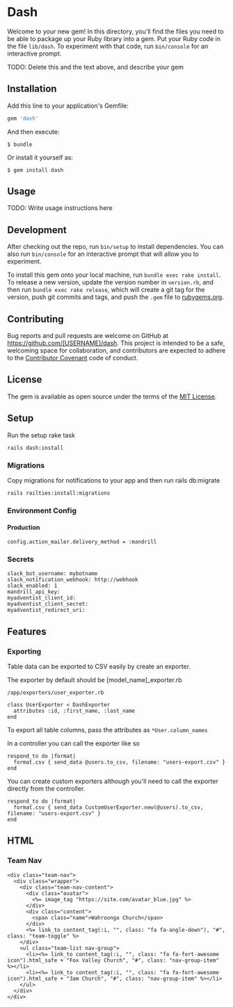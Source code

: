 # Dash

Welcome to your new gem! In this directory, you'll find the files you need to be able to package up your Ruby library into a gem. Put your Ruby code in the file `lib/dash`. To experiment with that code, run `bin/console` for an interactive prompt.

TODO: Delete this and the text above, and describe your gem

## Installation

Add this line to your application's Gemfile:

```ruby
gem 'dash'
```

And then execute:

    $ bundle

Or install it yourself as:

    $ gem install dash

## Usage

TODO: Write usage instructions here

## Development

After checking out the repo, run `bin/setup` to install dependencies. You can also run `bin/console` for an interactive prompt that will allow you to experiment.

To install this gem onto your local machine, run `bundle exec rake install`. To release a new version, update the version number in `version.rb`, and then run `bundle exec rake release`, which will create a git tag for the version, push git commits and tags, and push the `.gem` file to [rubygems.org](https://rubygems.org).

## Contributing

Bug reports and pull requests are welcome on GitHub at https://github.com/[USERNAME]/dash. This project is intended to be a safe, welcoming space for collaboration, and contributors are expected to adhere to the [Contributor Covenant](http://contributor-covenant.org) code of conduct.

## License

The gem is available as open source under the terms of the [MIT License](http://opensource.org/licenses/MIT).

## Setup

Run the setup rake task

```
rails dash:install
```

### Migrations

Copy migrations for notifications to your app and then run rails db:migrate
```
rails railties:install:migrations
```
### Environment Config

#### Production

```
config.action_mailer.delivery_method = :mandrill
```

### Secrets

```
slack_bot_username: mybotname
slack_notification_webhook: http://webhook
slack_enabled: 1
mandrill_api_key:
myadventist_client_id:
myadventist_client_secret:
myadventist_redirect_uri:
```


## Features

### Exporting

Table data can be exported to CSV easily by create an exporter.

The exporter by default should be [model_name]_exporter.rb

```
/app/exporters/user_exporter.rb

class UserExporter < DashExporter
  attributes :id, :first_name, :last_name
end
```

To export all table columns, pass the attributes as ```*User.column_names```

In a controller you can call the exporter like so

```
respond_to do |format|
  format.csv { send_data @users.to_csv, filename: "users-export.csv" }
end
```

You can create custom exporters although you'll need to call the exporter directly from the controller.

```
respond_to do |format|
  format.csv { send_data CustomUserExporter.new(@users).to_csv, filename: "users-export.csv" }
end
```


## HTML

### Team Nav

```
<div class="team-nav">
  <div class="wrapper">
    <div class="team-nav-content">
      <div class="avatar">
        <%= image_tag "https://site.com/avatar_blue.jpg" %>
      </div>
      <div class="content">
        <span class="name">Wahroonga Church</span>
      </div>
      <%= link_to content_tag(:i, "", class: "fa fa-angle-down"), "#", class: "team-toggle" %>
    </div>
    <ul class="team-list nav-group">
      <li><%= link_to content_tag(:i, "", class: "fa fa-fort-awesome icon").html_safe + "Fox Valley Church", "#", class: "nav-group-item" %></li>
      <li><%= link_to content_tag(:i, "", class: "fa fa-fort-awesome icon").html_safe + "3am Church", "#", class: "nav-group-item" %></li>
    </ul>
  </div>
</div>
```